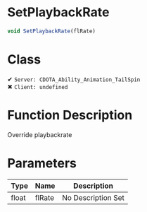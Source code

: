 # SetPlaybackRate
```js	
void SetPlaybackRate(flRate)
```
# Class
✔ `Server: CDOTA_Ability_Animation_TailSpin`  
✖ `Client: undefined`  

# Function Description
Override playbackrate
# Parameters
Type|Name|Description
--|--|--
float|flRate|No Description Set
